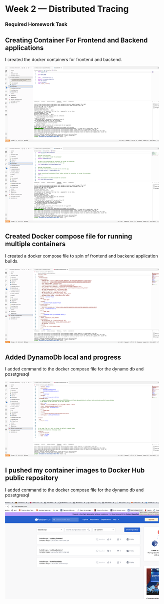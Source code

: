 # Week 2 — Distributed Tracing



### Required Homework Task

## Creating Container For Frontend and Backend applications

I created the docker containers for frontend and backend. 

![Image of Docker file for frontend](assets/Frontend%20Docker%20FIle.png)

![Images of Dockerfile for Backend](assets/Backend%20Docker%20File.png)


## Created Docker compose file for running multiple containers

I created a docker compose file to spin of frontend and backend application builds.

![Images of Docker Compose file](assets/Docker%20Compose%20File%20ofor%20front%20end%20and%20backend.png)

## Added DynamoDb local and progress

I added command to the docker compose file for the dynamo db and posetgresql

![Images of Added Commands to docker compose file for DynamoDB and postgresql](assets/Dynamo%20db%20and%20Postgreql.png)



## I pushed my container images to Docker Hub public repository

I added command to the docker compose file for the dynamo db and posetgresql

![Docker Images pushed to docker hub](assets/DockerImage.png)
